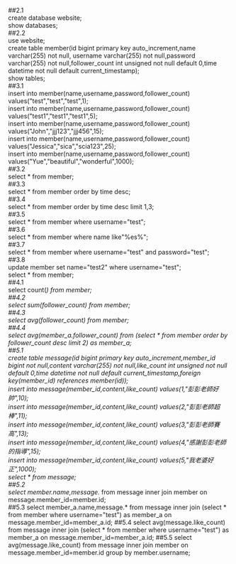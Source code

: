##2.1  
create database website;  
show databases;  
##2.2  
use website;  
create table member(id bigint primary key auto_increment,name varchar(255) not null, username varchar(255) not null,password varchar(255) not null,follower_count int unsigned not null default 0,time datetime not null default current_timestamp);  
show tables;  
##3.1  
insert into member(name,username,password,follower_count) values("test","test","test",1);  
insert into member(name,username,password,follower_count) values("test1","test1","test1",5);  
insert into member(name,username,password,follower_count) values("John","jjj123","jjj456",15);  
insert into member(name,username,password,follower_count) values("Jessica","sica","scia123",25);  
insert into member(name,username,password,follower_count) values("Yue","beautiful","wonderful",1000);  
##3.2  
select * from member;  
##3.3  
select * from member order by time desc;  
##3.4  
select * from member order by time desc limit 1,3;  
##3.5  
select * from member where username="test";  
##3.6  
select * from member where name like"%es%";  
##3.7  
select * from member where username="test" and password="test";  
##3.8  
update member set name="test2" where username="test";  
select * from member;  
##4.1  
select count(*) from member;  
##4.2  
select sum(follower_count) from member;  
##4.3  
select avg(follower_count) from member;  
##4.4  
select avg(member_a.follower_count) from (select * from member order by follower_count desc limit 2) as member_a;  
##5.1  
create table message(id bigint primary key auto_increment,member_id bigint not null,content varchar(255) not null,like_count int unsigned not null default 0,time datetime not null default current_timestamp,foreign key(member_id) references member(id));  
insert into message(member_id,content,like_count) values(1,"彭彭老師好帥",10);  
insert into message(member_id,content,like_count) values(2,"彭彭老師超棒",11);  
insert into message(member_id,content,like_count) values(3,"彭彭老師賽高",13);  
insert into message(member_id,content,like_count) values(4,"感謝彭彭老師的指導",15);  
insert into message(member_id,content,like_count) values(5,"我老婆好正",1000);  
select * from message;  
##5.2  
select member.name,message.* from message inner join member on message.member_id=member.id;  
##5.3
select member_a.name,message.* from message inner join (select * from member where username="test") as member_a on message.member_id=member_a.id; 
##5.4
select avg(message.like_count) from message inner join (select * from member where username="test") as member_a on message.member_id=member_a.id;
##5.5
select avg(message.like_count) from message inner join member on message.member_id=member.id group by member.username;
